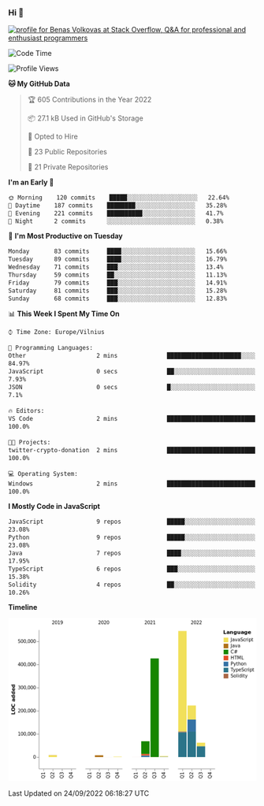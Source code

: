 ### Hi 👋
<a href="https://stackoverflow.com/users/14954249/benas-volkovas"><img src="https://stackoverflow.com/users/flair/14954249.png?theme=dark" width="208" height="58" alt="profile for Benas Volkovas at Stack Overflow, Q&amp;A for professional and enthusiast programmers" title="profile for Benas Volkovas at Stack Overflow, Q&amp;A for professional and enthusiast programmers"></a>

<!--START_SECTION:waka-->
![Code Time](http://img.shields.io/badge/Code%20Time-952%20hrs%2054%20mins-blue)

![Profile Views](http://img.shields.io/badge/Profile%20Views-6-blue)

**🐱 My GitHub Data** 

> 🏆 605 Contributions in the Year 2022
 > 
> 📦 27.1 kB Used in GitHub's Storage 
 > 
> 💼 Opted to Hire
 > 
> 📜 23 Public Repositories 
 > 
> 🔑 21 Private Repositories  
 > 
**I'm an Early 🐤** 

```text
🌞 Morning    120 commits    █████░░░░░░░░░░░░░░░░░░░░   22.64% 
🌆 Daytime    187 commits    ████████░░░░░░░░░░░░░░░░░   35.28% 
🌃 Evening    221 commits    ██████████░░░░░░░░░░░░░░░   41.7% 
🌙 Night      2 commits      ░░░░░░░░░░░░░░░░░░░░░░░░░   0.38%

```
📅 **I'm Most Productive on Tuesday** 

```text
Monday       83 commits     ████░░░░░░░░░░░░░░░░░░░░░   15.66% 
Tuesday      89 commits     ████░░░░░░░░░░░░░░░░░░░░░   16.79% 
Wednesday    71 commits     ███░░░░░░░░░░░░░░░░░░░░░░   13.4% 
Thursday     59 commits     ██░░░░░░░░░░░░░░░░░░░░░░░   11.13% 
Friday       79 commits     ███░░░░░░░░░░░░░░░░░░░░░░   14.91% 
Saturday     81 commits     ███░░░░░░░░░░░░░░░░░░░░░░   15.28% 
Sunday       68 commits     ███░░░░░░░░░░░░░░░░░░░░░░   12.83%

```


📊 **This Week I Spent My Time On** 

```text
⌚︎ Time Zone: Europe/Vilnius

💬 Programming Languages: 
Other                    2 mins              █████████████████████░░░░   84.97% 
JavaScript               0 secs              ██░░░░░░░░░░░░░░░░░░░░░░░   7.93% 
JSON                     0 secs              █░░░░░░░░░░░░░░░░░░░░░░░░   7.1%

🔥 Editors: 
VS Code                  2 mins              █████████████████████████   100.0%

🐱‍💻 Projects: 
twitter-crypto-donation  2 mins              █████████████████████████   100.0%

💻 Operating System: 
Windows                  2 mins              █████████████████████████   100.0%

```

**I Mostly Code in JavaScript** 

```text
JavaScript               9 repos             █████░░░░░░░░░░░░░░░░░░░░   23.08% 
Python                   9 repos             █████░░░░░░░░░░░░░░░░░░░░   23.08% 
Java                     7 repos             ████░░░░░░░░░░░░░░░░░░░░░   17.95% 
TypeScript               6 repos             ███░░░░░░░░░░░░░░░░░░░░░░   15.38% 
Solidity                 4 repos             ██░░░░░░░░░░░░░░░░░░░░░░░   10.26%

```


**Timeline**

![Chart not found](https://raw.githubusercontent.com/BenasVolkovas/BenasVolkovas/main/charts/bar_graph.png) 


 Last Updated on 24/09/2022 06:18:27 UTC
<!--END_SECTION:waka-->
